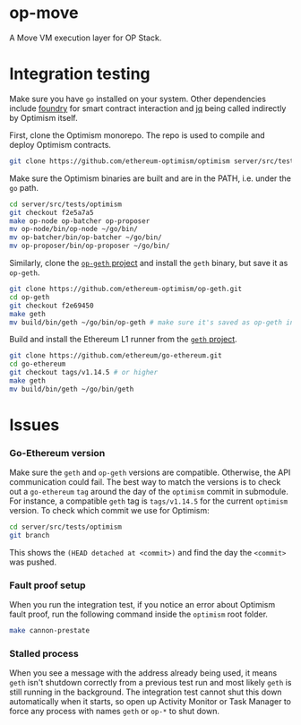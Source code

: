 # op-move

A Move VM execution layer for OP Stack.

# Integration testing

Make sure you have `go` installed on your system. Other dependencies include [foundry](http://getfoundry.sh/) for smart contract interaction and [jq](https://jqlang.github.io/jq/) being called indirectly by Optimism itself.

First, clone the Optimism monorepo. The repo is used to compile and deploy Optimism contracts.

```bash
git clone https://github.com/ethereum-optimism/optimism server/src/tests/optimism
```

Make sure the Optimism binaries are built and are in the PATH, i.e. under the `go` path.

```bash
cd server/src/tests/optimism
git checkout f2e5a7a5
make op-node op-batcher op-proposer
mv op-node/bin/op-node ~/go/bin/
mv op-batcher/bin/op-batcher ~/go/bin/
mv op-proposer/bin/op-proposer ~/go/bin/
```

Similarly, clone the [`op-geth` project](https://github.com/ethereum-optimism/op-geth) and install the `geth` binary, but save it as `op-geth`.

```bash
git clone https://github.com/ethereum-optimism/op-geth.git
cd op-geth
git checkout f2e69450
make geth
mv build/bin/geth ~/go/bin/op-geth # make sure it's saved as op-geth instead of geth
```

Build and install the Ethereum L1 runner from the [`geth` project](https://github.com/ethereum/go-ethereum).

```bash
git clone https://github.com/ethereum/go-ethereum.git
cd go-ethereum
git checkout tags/v1.14.5 # or higher
make geth
mv build/bin/geth ~/go/bin/geth
```

# Issues

### Go-Ethereum version

Make sure the `geth` and `op-geth` versions are compatible. Otherwise, the API communication could fail. The best way to match the versions is to check out a `go-ethereum` `tag` around the day of the `optimism` commit in submodule.
For instance, a compatible `geth` tag is `tags/v1.14.5` for the current `optimism` version.
To check which commit we use for Optimism:

```bash
cd server/src/tests/optimism
git branch
```

This shows the `(HEAD detached at <commit>)` and find the day the `<commit>` was pushed.

### Fault proof setup

When you run the integration test, if you notice an error about Optimism fault proof, run the following command inside the `optimism` root folder.

```bash
make cannon-prestate
```

### Stalled process

When you see a message with the address already being used, it means `geth` isn't shutdown correctly from a previous test run and most likely `geth` is still running in the background.
The integration test cannot shut this down automatically when it starts, so open up Activity Monitor or Task Manager to force any process with names `geth` or `op-*` to shut down.
